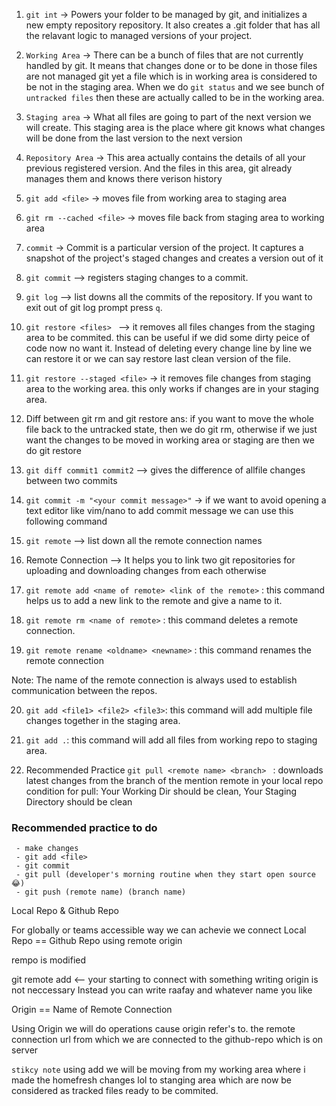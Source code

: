 1. `git int` -> Powers your folder to be managed by git, and initializes a new empty repository
repository. It also creates a .git folder that has all the relavant logic to managed
versions of your project.


2. `Working Area` -> There can be a bunch of files that are not currently handled by git.
It means that changes done or to be done in those files are not managed
git yet a file which is in working area is considered to be not in the staging area.
When we do `git status` and we see bunch of `untracked files` then these are actually called to be in the working area.


3. `Staging area` -> What all files are going to part of the next version we will create.
This staging area is the place where git knows what changes will be done from the
last version to the next version


4. `Repository Area` -> This area actually contains the details of all your previous registered version.
And the files in this area, git already manages them and knows there verison history


5. `git add <file>` -> moves file from working area to staging area


6. `git rm --cached <file>` -> moves file back from staging area to working area


7. `commit` -> Commit is a particular version of the project. It captures a snapshot of the project's staged
changes and creates a version out of it


8. `git commit` --> registers staging changes to a commit.


9. `git log` --> list downs all the commits of the repository. If you want to exit out of git log prompt
press `q`.


10. `git restore <files> ` --> it removes all files changes from the staging area to be commited.
this can be useful if we did some dirty peice of code now no want it. Instead of deleting every change line by line we can restore it
or we can say restore last clean version of the file.


11. `git restore --staged <file>` -> it removes file changes from staging area to the working area.
this only works if changes are in your staging area.

12. Diff between git rm and git restore
ans: if you want to move the whole file back to the untracked state, then we do git rm,
otherwise if we just want the changes to be moved in working area or staging are then we do git restore

13. `git diff commit1 commit2` --> gives the difference of allfile changes between two commits

14. `git commit -m "<your commit message>"` -> if we want to avoid opening a text editor like vim/nano to add commit message we can use 
this following command  


15. `git remote` --> list down all the remote connection names


16. Remote Connection --> It helps you to link two git repositories for uploading and downloading changes
from each otherwise


17. `git remote add <name of remote> <link of the remote>` : this command helps us to add a new link to the remote and give a name to it.



18. `git remote rm <name of remote>` : this command deletes a remote connection.


19. `git remote rename <oldname> <newname>` : this command renames the remote connection


Note: The name of the remote connection is always used to establish communication between the repos.


20. `git add <file1> <file2> <file3>`: this command will add multiple file changes together in the staging area.


21. `git add .`: this command will add all files from working repo to staging area.


22. Recommended Practice `git pull <remote name> <branch> ` : downloads latest changes from the branch of the mention remote in your local repo
    condition for pull: Your Working Dir should be clean, Your Staging Directory should be clean


### Recommended practice to do


     - make changes
     - git add <file>
     - git commit
     - git pull (developer's morning routine when they start open source 😂)
     - git push (remote name) (branch name)



Local Repo & Github Repo

For globally or teams accessible way we can achevie we 
connect Local Repo == Github Repo
using remote origin

rempo is modified

git remote add <-- your starting to connect with something 
writing origin is not neccessary Instead you can write
raafay and whatever name you like

Origin == Name of Remote Connection

Using Origin we will do operations cause origin refer's to.
the remote connection url from which we are connected to the github-repo which is on server


`stikcy note`
using add we will be moving from my working area where i made the homefresh changes lol
to stanging area which are now be considered as tracked files ready to be commited.
